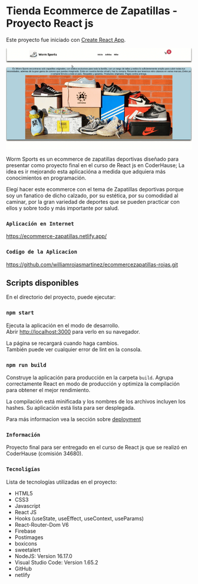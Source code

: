 # Tienda Ecommerce de Zapatillas - Proyecto React js

Este proyecto fue iniciado con [Create React App](https://github.com/facebook/create-react-app).

![](/ecommerce.gif "")

Worm Sports es un ecommerce de zapatillas deportivas diseñado para presentar como proyecto final en el curso de React js en CoderHause; La idea es ir mejorando esta aplicacióna a medida que adquiera más conocimientos en programación.

Elegí hacer este ecommerce con el tema de Zapatillas deportivas porque soy un fanatico de dicho calzado, por su estética, por su comodidad al caminar, por la gran variedad de deportes que se pueden practicar con ellos y sobre todo y más importante por salud.


### `Aplicación en Internet`
https://ecommerce-zapatillas.netlify.app/

### `Codigo de la Aplicacion`
https://github.com/williamrojasmartinez/ecommercezapatillas-rojas.git

## Scripts disponibles

En el directorio del proyecto, puede ejecutar:

### `npm start`

Ejecuta la aplicación en el modo de desarrollo.\
Abrir [http://localhost:3000](http://localhost:3000) para verlo en su navegador.

La página se recargará cuando haga cambios.\
También puede ver cualquier error de lint en la consola.


### `npm run build`

Construye la aplicación para producción en la carpeta `build`.
Agrupa correctamente React en modo de producción y optimiza la compilación para obtener el mejor rendimiento.

La compilación está minificada y los nombres de los archivos incluyen los hashes.
Su aplicación está lista para ser desplegada.

Para más informacion vea la sección sobre [deployment](https://facebook.github.io/create-react-app/docs/deployment) 

### `Información` 
Proyecto final para ser entregado en el curso de React js que se realizó en CoderHause (comisión 34680).

### `Tecnoligías`
Lista de tecnologías utilizadas en el proyecto:

- HTML5
- CSS3
- Javascript
- React JS
- Hooks (useState, useEffect, useContext, useParams)
- React-Router-Dom V6
- Firebase
- Postimages
- boxicons
- sweetalert
- NodeJS: Version 16.17.0
- Visual Studio Code: Version 1.65.2
- GitHub
- netlify


